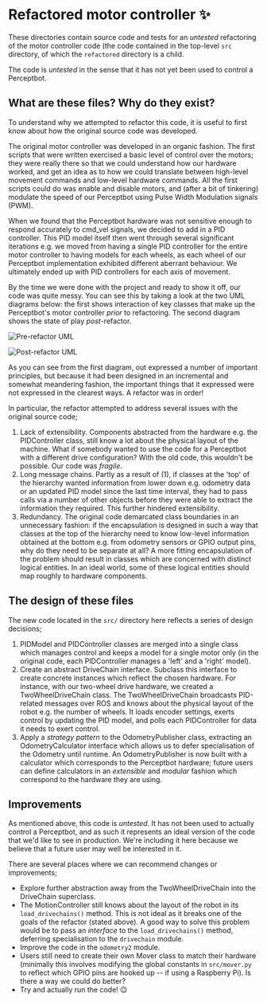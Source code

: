 # Refactored motor controller :sparkles:

These directories contain source code and tests for an *untested* refactoring
of the motor controller code (the code contained in the top-level `src`
directory, of which the `refactored` directory is a child. 

The code is *untested* in the sense that it has not yet been used to control a Perceptbot.

## What are these files? Why do they exist?

To understand why we attempted to refactor this code, it is useful to first
know about how the original source code was developed.

The original motor controller was developed in an organic fashion. The first
scripts that were written exercised a basic level of control over the motors;
they were really there so that we could understand how our hardware worked, and
get an idea as to how we could translate between high-level movement commands
and low-level hardware commands. All the first scripts could do was enable and
disable motors, and (after a bit of tinkering) modulate the speed of our
Perceptbot using Pulse Width Modulation signals (PWM).

When we found that the Perceptbot hardware was not sensitive  enough to
respond accurately to cmd\_vel signals, we decided to add in a PID controller. 
This PID model itself then went through several significant iterations e.g. 
we moved from having a single PID controller for the entire motor controller to having models for each wheels, as
each wheel of our Perceptbot implementation exhibited different aberrant
behaviour. We ultimately ended up with PID controllers for each axis of movement.

By the time we were done with the project and ready to show it off, our code
was quite messy. You can see this by taking a look at the two UML diagrams
below: the first shows interaction of key classes
that make up the Perceptbot's motor controller *prior* to refactoring. The
second diagram shows the state of play *post*-refactor.

![Pre-refactor UML](https://github.com/maf2418/Perceptbot/images/uml_0.jpeg)

![Post-refactor UML](https://github.com/maf2418/Perceptbot/images/uml_1.jpeg)

As you can see from the first diagram, out expressed a number of important principles, but because it
had been designed in an incremental and somewhat meandering fashion, the
important things that it expressed were not expressed in the clearest ways. A
refactor was in order!

In particular, the refactor attempted to address several issues with the original source code;

1. Lack of extensibility. Components abstracted from the hardware
   e.g. the PIDController class, still know a lot about the physical layout of
   the machine. What if somebody wanted to use the code for a Perceptbot with a
   different drive configuration? With the old code, this wouldn't be possible.
   Our code was *fragile*.
2. Long message chains. Partly as a result of (1), if classes at the 'top' of
   the hierarchy wanted information from lower down e.g. odometry data or an
   updated PID model since the last time interval, they had to pass calls via a
   number of other objects before they were able to extract the information
   they required. This further hindered extensibility.
3. Redundancy. The original code demarcated class boundaries in an unnecessary
   fashion: if the encapsulation is designed in such a way that classes at the top
   of the hierarchy need to know low-level information obtained at the bottom
   e.g. from odometry sensors or GPIO output pins, why do they need to be
   separate at all? A more fitting encapsulation of the problem should result
   in classes which are concerned with distinct logical entities. In an ideal
   world, some of these logical entities should map roughly to hardware
   components.

## The design of these files

The new code located in the `src/` directory here reflects a series of design decisions;

1. PIDModel and PIDController classes are merged into a single class which
   manages control and keeps a model for a single motor only (in the original
   code, each PIDController manages a 'left' and a 'right' model).
2. Create an abstract DriveChain interface. Subclass this interface to create
   concrete instances which reflect the chosen hardware. For instance, with our two-wheel
   drive hardware, we created a TwoWheelDriveChain class. The
   TwoWheelDriveChain broadcasts PID-related messages over ROS and knows about
   the physical layout of the robot e.g. the number of wheels. It loads encoder settings,
   exerts control by updating the PID model, and polls each PIDController for
   data it needs to exert control.
3. Apply a *strategy pattern* to the OdometryPublisher class, extracting an
   OdometryCalculator interface which allows us to defer specialisation of the
   Odometry until runtime. An OdometryPublisher is now built with a calculator
   which corresponds to the Perceptbot hardware; future users can define
   calculators in an *extensible* and *modular* fashion which correspond to
   the hardware they are using.

## Improvements

As mentioned above, this code is *untested*. It has not been used to
actually control a Perceptbot, and as such it represents an ideal version of the code that
we'd like to see in production. We're including it here because we believe that
a future user may well be interested in it.

There are several places where we can recommend changes or improvements;

 * Explore further abstraction away from the TwoWheelDriveChain into the
   DriveChain superclass.
 * The MotionController still knows about the layout of the robot in its
   `load_drivechains()` method. This is not ideal as it breaks one of the goals
   of the refactor (stated above). A good way to solve this problem would be to
   pass an *interface* to the `load_drivechains()` method, deferring
   specialisation to the `drivechain` module.
 * Improve the code in the `odometry2` module.
 * Users still need to create their own Mover class to match their hardware
   (minimally this involves modifying the global constants in `src/mover.py` to
   reflect which GPIO pins are hooked up -- if using a Raspberry Pi). Is there
   a way we could do better?
 * Try and actually run the code! :wink:
